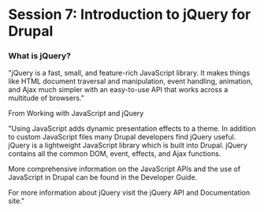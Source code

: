 # Session 7: Introduction to jQuery for Drupal


### What is jQuery?

"jQuery is a fast, small, and feature-rich JavaScript library. It makes things like HTML document traversal and manipulation, event handling, animation, and Ajax much simpler with an easy-to-use API that works across a multitude of browsers."

From Working with JavaScript and jQuery

"Using JavaScript adds dynamic presentation effects to a theme. In addition to custom JavaScript files many Drupal developers find jQuery useful. jQuery is a lightweight JavaScript library which is built into Drupal. jQuery contains all the common DOM, event, effects, and Ajax functions.

More comprehensive information on the JavaScript APIs and the use of JavaScript in Drupal can be found in the Developer Guide.

For more information about jQuery visit the jQuery API and Documentation site."


